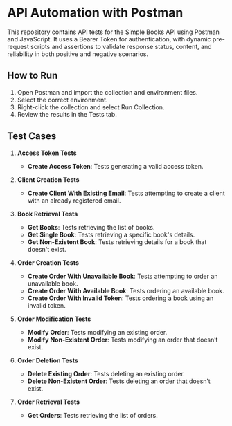 # API Automation with Postman

This repository contains API tests for the Simple Books API using Postman and JavaScript. It uses a Bearer Token for authentication, with dynamic pre-request scripts and assertions to validate response status, content, and reliability in both positive and negative scenarios.

## How to Run
1. Open Postman and import the collection and environment files.
2. Select the correct environment.
3. Right-click the collection and select Run Collection.
4. Review the results in the Tests tab.

## Test Cases
1. **Access Token Tests**
   * **Create Access Token**: Tests generating a valid access token.

2. **Client Creation Tests**
   * **Create Client With Existing Email**: Tests attempting to create a client with an already registered email.

3. **Book Retrieval Tests**
   * **Get Books**: Tests retrieving the list of books.
   * **Get Single Book**: Tests retrieving a specific book's details.
   * **Get Non-Existent Book**: Tests retrieving details for a book that doesn't exist.

4. **Order Creation Tests**
   * **Create Order With Unavailable Book**: Tests attempting to order an unavailable book.
   * **Create Order With Available Book**: Tests ordering an available book.
   * **Create Order With Invalid Token**: Tests ordering a book using an invalid token.

5. **Order Modification Tests**
   * **Modify Order**: Tests modifying an existing order.
   * **Modify Non-Existent Order**: Tests modifying an order that doesn’t exist.

6. **Order Deletion Tests**
   * **Delete Existing Order**: Tests deleting an existing order.
   * **Delete Non-Existent Order**: Tests deleting an order that doesn’t exist.

7. **Order Retrieval Tests**
   * **Get Orders**: Tests retrieving the list of orders.
